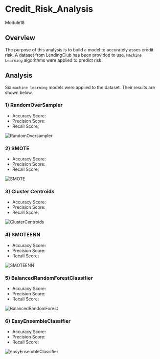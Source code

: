 # Credit_Risk_Analysis
Module18

## Overview
The purpose of this analysis is to build a model to accurately asses credit risk. A dataset from LendingClub has been provided to use. `Machine Learning` algorithms were applied to predict risk.

## Analysis
Six `machine learning` models were applied to the dataset. Their results are shown below.

### 1) RandomOverSampler
- Accuracy Score:
- Precision Score:
- Recall Score:

![RandomOversampler](https://user-images.githubusercontent.com/114450503/224507292-78079e60-940a-446c-b454-cae333722b34.png)

### 2) SMOTE
- Accuracy Score:
- Precision Score:
- Recall Score:

![SMOTE](https://user-images.githubusercontent.com/114450503/224507296-79e631a4-769e-41ec-8bb6-52db4c7b708a.png)

### 3) Cluster Centroids
- Accuracy Score:
- Precision Score:
- Recall Score:

![ClusterCentroids](https://user-images.githubusercontent.com/114450503/224507303-04cf982d-6386-4e5a-a59e-844167a99051.PNG)

### 4) SMOTEENN
- Accuracy Score:
- Precision Score:
- Recall Score:

![SMOTEENN](https://user-images.githubusercontent.com/114450503/224507315-43df40b4-d1c9-4122-aea6-00f78a9d570a.PNG)


### 5) BalancedRandomForestClassifier
- Accuracy Score:
- Precision Score:
- Recall Score:

![BalancedRandomForest](https://user-images.githubusercontent.com/114450503/224507321-403ebf6a-3f0d-4baf-a806-9bbf22039ff8.PNG)


### 6) EasyEnsembleClassifier
- Accuracy Score:
- Precision Score:
- Recall Score:

![easyEnsembleClassifier](https://user-images.githubusercontent.com/114450503/224507325-6df3549f-54ad-44f8-95df-22f5f895f54c.png)
